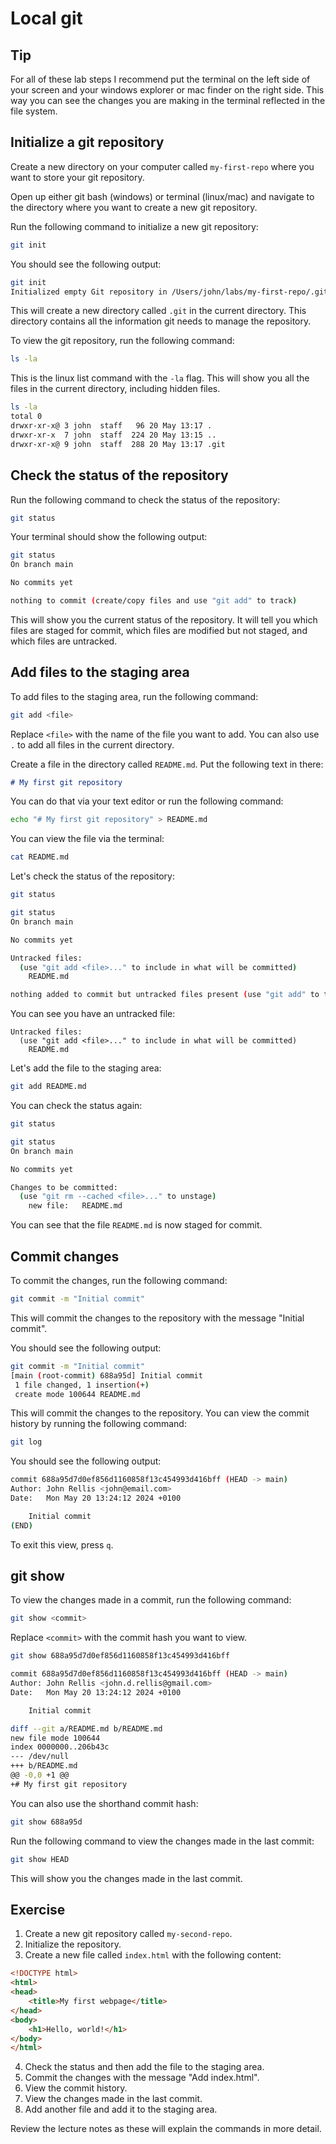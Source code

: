# Local git

## Tip

For all of these lab steps I recommend put the terminal on the left side of your screen and your windows explorer or mac finder on the right side. This way you can see the changes you are making in the terminal reflected in the file system.

## Initialize a git repository

Create a new directory on your computer called `my-first-repo` where you want to store your git repository.

Open up either git bash (windows) or terminal (linux/mac) and navigate to the directory where you want to create a new git repository.

Run the following command to initialize a new git repository:

```bash
git init
```

You should see the following output:

```bash
git init
Initialized empty Git repository in /Users/john/labs/my-first-repo/.git/
```

This will create a new directory called `.git` in the current directory. This directory contains all the information git needs to manage the repository.

To view the git repository, run the following command:

```bash
ls -la
```

This is the linux list command with the `-la` flag. This will show you all the files in the current directory, including hidden files.

```bash
ls -la
total 0
drwxr-xr-x@ 3 john  staff   96 20 May 13:17 .
drwxr-xr-x  7 john  staff  224 20 May 13:15 ..
drwxr-xr-x@ 9 john  staff  288 20 May 13:17 .git
```

## Check the status of the repository

Run the following command to check the status of the repository:

```bash
git status
```

Your terminal should show the following output:

```bash
git status
On branch main

No commits yet

nothing to commit (create/copy files and use "git add" to track)
```

This will show you the current status of the repository. It will tell you which files are staged for commit, which files are modified but not staged, and which files are untracked.

## Add files to the staging area

To add files to the staging area, run the following command:

```bash
git add <file>
```

Replace `<file>` with the name of the file you want to add. You can also use `.` to add all files in the current directory.

Create a file in the directory called `README.md`. Put the following text in there:

```markdown
# My first git repository
```

You can do that via your text editor or run the following command:

```bash
echo "# My first git repository" > README.md
```

You can view the file via the terminal:

```bash
cat README.md
```

Let's check the status of the repository:

```bash
git status
```

```bash
git status
On branch main

No commits yet

Untracked files:
  (use "git add <file>..." to include in what will be committed)
	README.md

nothing added to commit but untracked files present (use "git add" to track)
```

You can see you have an untracked file:

```
Untracked files:
  (use "git add <file>..." to include in what will be committed)
	README.md
```

Let's add the file to the staging area:

```bash
git add README.md
```

You can check the status again:

```bash
git status
```

```bash
git status
On branch main

No commits yet

Changes to be committed:
  (use "git rm --cached <file>..." to unstage)
	new file:   README.md
```

You can see that the file `README.md` is now staged for commit.

## Commit changes

To commit the changes, run the following command:

```bash
git commit -m "Initial commit"
```

This will commit the changes to the repository with the message "Initial commit".

You should see the following output:

```bash
git commit -m "Initial commit"
[main (root-commit) 688a95d] Initial commit
 1 file changed, 1 insertion(+)
 create mode 100644 README.md
```

This will commit the changes to the repository. You can view the commit history by running the following command:

```bash
git log
```

You should see the following output:

```bash
commit 688a95d7d0ef856d1160858f13c454993d416bff (HEAD -> main)
Author: John Rellis <john@email.com>
Date:   Mon May 20 13:24:12 2024 +0100

    Initial commit
(END)
```

To exit this view, press `q`.

## git show

To view the changes made in a commit, run the following command:

```bash
git show <commit>
```

Replace `<commit>` with the commit hash you want to view.

```bash
git show 688a95d7d0ef856d1160858f13c454993d416bff
```

```bash
commit 688a95d7d0ef856d1160858f13c454993d416bff (HEAD -> main)
Author: John Rellis <john.d.rellis@gmail.com>
Date:   Mon May 20 13:24:12 2024 +0100

    Initial commit

diff --git a/README.md b/README.md
new file mode 100644
index 0000000..206b43c
--- /dev/null
+++ b/README.md
@@ -0,0 +1 @@
+# My first git repository
```

You can also use the shorthand commit hash:

```bash
git show 688a95d
```

Run the following command to view the changes made in the last commit:

```bash
git show HEAD
```

This will show you the changes made in the last commit.

## Exercise

1. Create a new git repository called `my-second-repo`.
2. Initialize the repository.
3. Create a new file called `index.html` with the following content:

```html
<!DOCTYPE html>
<html>
<head>
    <title>My first webpage</title>
</head>
<body>
    <h1>Hello, world!</h1>
</body>
</html>
```

4. Check the status and then add the file to the staging area.
5. Commit the changes with the message "Add index.html".
6. View the commit history.
7. View the changes made in the last commit.
8. Add another file and add it to the staging area.

Review the lecture notes as these will explain the commands in more detail.